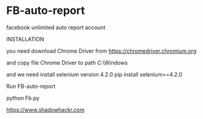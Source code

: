 # FB-auto-report
facebook unlimited auto report account

INSTALLATION

you need download Chrome Driver from https://chromedriver.chromium.org

and copy file Chrome Driver to path C:\Windows

and we need install selenium version 4.2.0
pip install selenium==4.2.0

Run FB-auto-report

python Fb.py

https://www.shadowhackr.com

